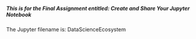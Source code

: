 
##### This is for the Final Assignment entitled: Create and Share Your Jupyter Notebook
The Jupyter filename is: DataScienceEcosystem
